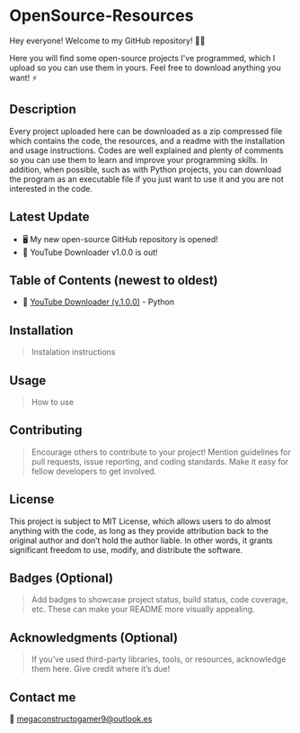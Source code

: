 # OpenSource-Resources
Hey everyone! Welcome to my GitHub repository! 👋😄

Here you will find some open-source projects I've programmed, which I upload so you can use them in yours. Feel free to download anything you want! ⚡

## Description
Every project uploaded here can be downloaded as a zip compressed file which contains the code, the resources, and a readme with the installation and usage instructions. Codes are well explained and plenty of comments so you can use them to learn and improve your programming skills. In addition, when possible, such as with Python projects, you can download the program as an executable file if you just want to use it and you are not interested in the code.

## Latest Update
* 🖥️ My new open-source GitHub repository is opened!
* 🎵 YouTube Downloader v1.0.0 is out!

## Table of Contents (newest to oldest)
* 🎵 [YouTube Downloader (v.1.0.0)](https://github.com/Constructogamer/OpenSource-Resources/tree/main/Python/YouTube%20Downloader/v1.0.0) - Python

## Installation
> Instalation instructions

## Usage
> How to use

## Contributing
> Encourage others to contribute to your project! Mention guidelines for pull requests, issue reporting, and coding standards. Make it easy for fellow developers to get involved.

## License
This project is subject to MIT License, which allows users to do almost anything with the code, as long as they provide attribution back to the original author and don’t hold the author liable. In other words, it grants significant freedom to use, modify, and distribute the software.

## Badges (Optional)
> Add badges to showcase project status, build status, code coverage, etc. These can make your README more visually appealing.

## Acknowledgments (Optional)
> If you’ve used third-party libraries, tools, or resources, acknowledge them here. Give credit where it’s due!

## Contact me
📧 megaconstructogamer9@outlook.es
